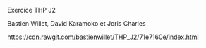 Exercice THP J2

Bastien Willet, David Karamoko et Joris Charles

https://cdn.rawgit.com/bastienwillet/THP_J2/71e7160e/index.html
